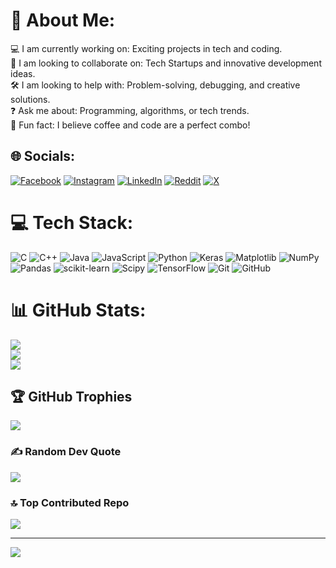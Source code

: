 # 💫 About Me:
💻 I am currently working on: Exciting projects in tech and coding.<br>🤝 I am looking to collaborate on: Tech Startups and innovative development ideas.<br>🛠️ I am looking to help with: Problem-solving, debugging, and creative solutions.<br>❓ Ask me about: Programming, algorithms, or tech trends.<br>🎉 Fun fact: I believe coffee and code are a perfect combo!


## 🌐 Socials:
[![Facebook](https://img.shields.io/badge/Facebook-%231877F2.svg?logo=Facebook&logoColor=white)](https://facebook.com/profile.php?id=100081311558990) [![Instagram](https://img.shields.io/badge/Instagram-%23E4405F.svg?logo=Instagram&logoColor=white)](https://instagram.com/debkumar_baksi05/) [![LinkedIn](https://img.shields.io/badge/LinkedIn-%230077B5.svg?logo=linkedin&logoColor=white)](https://linkedin.com/in/debkumar-baksi-269738279/) [![Reddit](https://img.shields.io/badge/Reddit-%23FF4500.svg?logo=Reddit&logoColor=white)](https://reddit.com/user/ANONYMOUS_of_reddit/) [![X](https://img.shields.io/badge/X-black.svg?logo=X&logoColor=white)](https://x.com/BaksiDebkumar) 

# 💻 Tech Stack:
![C](https://img.shields.io/badge/c-%2300599C.svg?style=for-the-badge&logo=c&logoColor=white) ![C++](https://img.shields.io/badge/c++-%2300599C.svg?style=for-the-badge&logo=c%2B%2B&logoColor=white) ![Java](https://img.shields.io/badge/java-%23ED8B00.svg?style=for-the-badge&logo=openjdk&logoColor=white) ![JavaScript](https://img.shields.io/badge/javascript-%23323330.svg?style=for-the-badge&logo=javascript&logoColor=%23F7DF1E) ![Python](https://img.shields.io/badge/python-3670A0?style=for-the-badge&logo=python&logoColor=ffdd54) ![Keras](https://img.shields.io/badge/Keras-%23D00000.svg?style=for-the-badge&logo=Keras&logoColor=white) ![Matplotlib](https://img.shields.io/badge/Matplotlib-%23ffffff.svg?style=for-the-badge&logo=Matplotlib&logoColor=black) ![NumPy](https://img.shields.io/badge/numpy-%23013243.svg?style=for-the-badge&logo=numpy&logoColor=white) ![Pandas](https://img.shields.io/badge/pandas-%23150458.svg?style=for-the-badge&logo=pandas&logoColor=white) ![scikit-learn](https://img.shields.io/badge/scikit--learn-%23F7931E.svg?style=for-the-badge&logo=scikit-learn&logoColor=white) ![Scipy](https://img.shields.io/badge/SciPy-%230C55A5.svg?style=for-the-badge&logo=scipy&logoColor=%white) ![TensorFlow](https://img.shields.io/badge/TensorFlow-%23FF6F00.svg?style=for-the-badge&logo=TensorFlow&logoColor=white) ![Git](https://img.shields.io/badge/git-%23F05033.svg?style=for-the-badge&logo=git&logoColor=white) ![GitHub](https://img.shields.io/badge/github-%23121011.svg?style=for-the-badge&logo=github&logoColor=white)
# 📊 GitHub Stats:
![](https://github-readme-stats.vercel.app/api?username=Debkumar-Baksi&theme=dark&hide_border=false&include_all_commits=false&count_private=false)<br/>
![](https://github-readme-streak-stats.herokuapp.com/?user=Debkumar-Baksi&theme=dark&hide_border=false)<br/>
![](https://github-readme-stats.vercel.app/api/top-langs/?username=Debkumar-Baksi&theme=dark&hide_border=false&include_all_commits=false&count_private=false&layout=compact)

## 🏆 GitHub Trophies
![](https://github-profile-trophy.vercel.app/?username=Debkumar-Baksi&theme=radical&no-frame=false&no-bg=false&margin-w=4)

### ✍️ Random Dev Quote
![](https://quotes-github-readme.vercel.app/api?type=vetical&theme=radical)

### 🔝 Top Contributed Repo
![](https://github-contributor-stats.vercel.app/api?username=Debkumar-Baksi&limit=5&theme=dark&combine_all_yearly_contributions=true)

---
[![](https://visitcount.itsvg.in/api?id=Debkumar-Baksi&icon=0&color=0)](https://visitcount.itsvg.in)

<!-- Proudly created with GPRM ( https://gprm.itsvg.in ) -->
